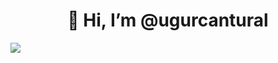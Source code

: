 <h1 align="center">👋 Hi, I’m @ugurcantural</h1>

<a href="https://www.instagram.com/ugurcant1/" target="_blank">
  <img src="https://cdn-icons-png.flaticon.com/512/49/49408.png" width:"20" height:"20">
</a>
